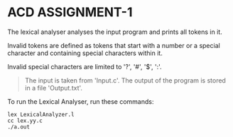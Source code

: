 # ACD ASSIGNMENT-1

The lexical analyser analyses the input program and prints all tokens in it. 

Invalid tokens are defined as tokens that start with a number or a special character and containing special characters within it.

Invalid special characters are limited to '?', '#', '$', ':'.

> The input is taken from 'Input.c'.
> The output of the program is stored in a file 'Output.txt'.

To run the Lexical Analyser, run these commands:

```
lex LexicalAnalyzer.l
cc lex.yy.c
./a.out
```
